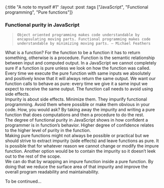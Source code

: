 {:title "A note to myself #1"
:layout :post
:tags ["JavaScript", "Functional programming", "Pure functions"]}

### Functional purity in JavaScript

>     Object oriented programming makes code understandable by encapsulating moving parts. Functional programming makes code understandable by minimizing moving parts. – Michael Feathers

What is a function? For the function to be a function it has to return something, otherwise is a procedure. Function is the semantic relationship between input and computed output.
In a JavaScript we cannot completely sure if a function is pure unless we look on how the function was called.<br/>
Every time we execute the pure function with same inputs we absolutely and positively know that it will always return the same output. We want our function calls to behave as pure: every time we give it a same input we expect to receive the same output. The function call needs to avoid using side effects.<br/>
Impurity is about side effects. Minimize them. They impurify functional programming. Avoid them where possible or make them obvious in your code. How, you would ask? By taking away the impurity and writing a pure function that does computations and then a procedure to do the rest.<br/>
The degree of functional purity in JavaScript shows in how confident a programmer is in function’s behavior. Higher degree of confidence relates to the higher level of purity in the function.<br/>
Making pure functions might not always be possible or practical but we should strive to extract impurity (side effects) and leave functions as pure.
It is possible that for whatever reason we cannot change or modify the impure function. Another option would be to contain the impurity so it doesn’t leek out to the rest of the scope.<br/>
We can do that by wrapping an impure function inside a pure function. By doing that we reduce the surface area of that impurity and improve the overall program readability and maintainability.

To be continued…
